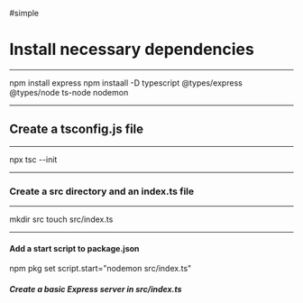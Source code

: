 #simple

# Install necessary dependencies

---

npm install express
npm instaall -D typescript @types/express @types/node ts-node nodemon

---

## Create a tsconfig.js file

---

npx tsc --init

---

### Create a src directory and an index.ts file

---

mkdir src
touch src/index.ts

---

#### Add a start script to package.json

npm pkg set script.start="nodemon src/index.ts"

##### Create a basic Express server in src/index.ts